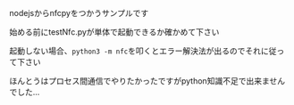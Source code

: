 nodejsからnfcpyをつかうサンプルです 

始める前にtestNfc.pyが単体で起動できるか確かめて下さい

起動しない場合、```python3 -m nfc```を叩くとエラー解決法が出るのでそれに従って下さい

ほんとうはプロセス間通信でやりたかったですがpython知識不足で出来ませんでした...